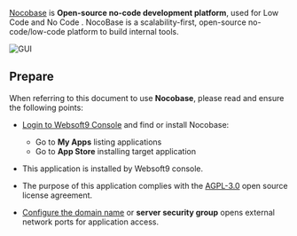 [Nocobase](https://www.nocobase.com/) is **Open-source no-code development platform**, used for Low Code and No Code . NocoBase is a scalability-first, open-source no-code/low-code platform to build internal tools.


![GUI](https://libs.websoft9.com/Websoft9/DocsPicture/zh/nocobase/nocobase-gui-websoft9.png)


## Prepare

When referring to this document to use **Nocobase**, please read and ensure the following points:

- [Login to Websoft9 Console](./login-console) and find or install Nocobase:
  - Go to **My Apps** listing applications 
  - Go to **App Store** installing target application

- This application is installed by Websoft9 console.


- The purpose of this application complies with the [AGPL-3.0](https://opensource.org/licenses/AGPL-3.0) open source license agreement.


- [Configure the domain name](./domain-set) or **server security group** opens external network ports for application access.